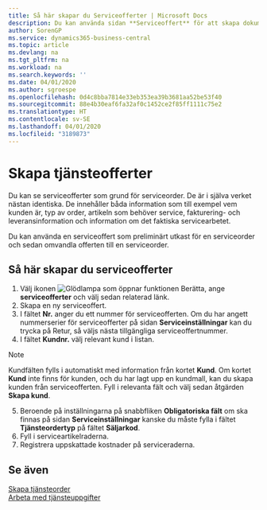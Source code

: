 ```yaml
---
title: Så här skapar du Serviceofferter | Microsoft Docs
description: Du kan använda sidan **Serviceoffert** för att skapa dokument där du anger information om service, som reparation och underhåll, på serviceartiklar efter kundkrav. Du kan använda en serviceoffert som preliminärt utkast för en serviceorder och sedan omvandla offerten till en serviceorder.
author: SorenGP
ms.service: dynamics365-business-central
ms.topic: article
ms.devlang: na
ms.tgt_pltfrm: na
ms.workload: na
ms.search.keywords: ''
ms.date: 04/01/2020
ms.author: sgroespe
ms.openlocfilehash: 0d4c8bba7814e33eb353ea39b3681aa52be53f40
ms.sourcegitcommit: 88e4b30eaf6fa32af0c1452ce2f85ff1111c75e2
ms.translationtype: HT
ms.contentlocale: sv-SE
ms.lasthandoff: 04/01/2020
ms.locfileid: "3189873"
---
```

# <a name="create-service-quotes"></a>Skapa tjänsteofferter
Du kan se serviceofferter som grund för serviceorder. De är i själva verket nästan identiska. De innehåller båda information som till exempel vem kunden är, typ av order, artikeln som behöver service, fakturering- och leveransinformation och information om det faktiska servicearbetet.
 
Du kan använda en serviceoffert som preliminärt utkast för en serviceorder och sedan omvandla offerten till en serviceorder.  
  
## <a name="to-create-a-service-quote"></a>Så här skapar du serviceofferter  
1. Välj ikonen ![Glödlampa som öppnar funktionen Berätta](media/ui-search/search_small.png "Berätta vad du vill göra"), ange **serviceofferter** och välj sedan relaterad länk.  
2. Skapa en ny serviceoffert.  
3. I fältet **Nr.** anger du ett nummer för serviceofferten. Om du har angett nummerserier för serviceofferter på sidan **Serviceinställningar** kan du trycka på Retur, så väljs nästa tillgängliga serviceoffertnummer.  
4. I fältet **Kundnr.**  välj relevant kund i listan.  

  > [!Note]  
  >  Kundfälten fylls i automatiskt med information från kortet **Kund**. Om kortet **Kund** inte finns för kunden, och du har lagt upp en kundmall, kan du skapa kunden från serviceofferten. Fyll i relevanta fält och välj sedan åtgärden **Skapa kund**.  
  
5. Beroende på inställningarna på snabbfliken **Obligatoriska fält** om ska finnas på sidan **Serviceinställningar** kanske du måste fylla i fältet **Tjänsteordertyp** på fältet **Säljarkod**.  
6. Fyll i serviceartikelraderna.  
7. Registrera uppskattade kostnader på serviceraderna.  
  
## <a name="see-also"></a>Se även  
[Skapa tjänsteorder](service-how-to-create-service-orders.md)  
[Arbeta med tjänsteuppgifter](service-how-to-work-on-service-tasks.md)  

 